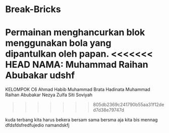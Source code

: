 # Break-Bricks
Permainan menghancurkan blok menggunakan bola yang dipantulkan oleh papan.
<<<<<<< HEAD
NAMA: 
Muhammad Raihan Abubakar udshf
=======
KELOMPOK C6
Ahmad Habib
Muhammad Brata Hadinata
Muhammad Raihan Abubakar
Nezya Zulfa
Siti Soviyah
>>>>>>> 805db2369c241790b55aa31f12ded7d38e79747d
 
kuda terbang 
 kita harus bekera bersam sama  bersma aja kita bis mennag dfdsfdsfredfujedio namandskfj